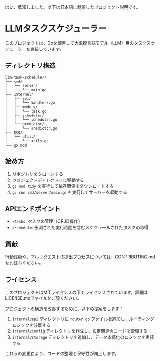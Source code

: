 はい、承知しました。以下は日本語に翻訳したプロジェクト説明です。

# LLMタスクスケジューラー

このプロジェクトは、Goを使用して大規模言語モデル（LLM）用のタスクスケジューラーを実装しています。

## ディレクトリ構造

```
llm-task-scheduler/
├── cmd/
│   └── server/
│       └── main.go
├── internal/
│   ├── api/
│   │   └── handlers.go
│   ├── models/
│   │   └── task.go
│   ├── scheduler/
│   │   └── scheduler.go
│   └── predictor/
│       └── predictor.go
├── pkg/
│   └── utils/
│       └── utils.go
└── go.mod
```

## 始め方

1. リポジトリをクローンする
2. プロジェクトディレクトリに移動する
3. `go mod tidy` を実行して依存関係をダウンロードする
4. `go run cmd/server/main.go` を実行してサーバーを起動する

## APIエンドポイント

- `/tasks`: タスクの管理（CRUD操作）
- `/schedule`: 予測された実行時間を含むスケジュールされたタスクの取得

## 貢献

行動規範や、プルリクエストの提出プロセスについては、CONTRIBUTING.mdをお読みください。

## ライセンス

このプロジェクトはMITライセンスの下でライセンスされています。詳細はLICENSE.mdファイルをご覧ください。

プロジェクトの構造を改善するために、以下の提案をします：

1. `internal/api` ディレクトリに `router.go` ファイルを追加し、ルーティングロジックを分離する
2. `internal/config` ディレクトリを作成し、設定関連のコードを管理する
3. `internal/storage` ディレクトリを追加し、データ永続化のロジックを実装する

これらの変更により、コードの整理と保守性が向上します。